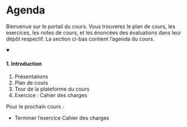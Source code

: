 # Agenda

Bienvenue sur le portail du cours. Vous trouverez le plan de cours, les exercices, les notes de cours, et les énoncées des évaluations dans leur dépôt respectif. La section ci-bas contient l’agenda du cours.

<details open>
<summary>

#### 1. Introduction

</summary>

1. Présentations
2. Plan de cours
3. Tour de la plateforme du cours
4. Exercice : Cahier des charges

Pour le prochain cours :

- Terminer l’exercice Cahier des charges
		
</details>
